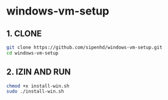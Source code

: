 # windows-vm-setup

## 1. CLONE 
```bash
git clone https://github.com/sipenhd/windows-vm-setup.git
cd windows-vm-setup
```

## 2. IZIN AND RUN 

```bash
chmod +x install-win.sh
sudo ./install-win.sh
```

